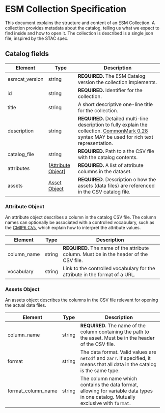# ESM Collection Specification

This document explains the structure and content of an ESM Collection.
A collection provides metadata about the catalog, telling us what we expect to find inside and how to open it.
The collection is described is a single json file, inspired by the STAC spec.

## Catalog fields

| Element      | Type          | Description                                                  |
| ------------ | ------------- | ------------------------------------------------------------ |
| esmcat_version | string      | **REQUIRED.** The ESM Catalog version the collection implements. |
| id           | string        | **REQUIRED.** Identifier for the collection.                    |
| title        | string        | A short descriptive one-line title for the collection.          |
| description  | string        | **REQUIRED.** Detailed multi-line description to fully explain the collection. [CommonMark 0.28](http://commonmark.org/) syntax MAY be used for rich text representation. |
| catalog_file | string | **REQUIRED.** Path to a the CSV file with the catalog contents. |
| attributes | [[Attribute Object](#attribute-object)] | **REQUIRED.** A list of attribute columns in the dataset. |
| assets | [Asset Object](#assets-object) | **REQUIRED**. Description o how the assets (data files) are referenced in the CSV catalog file.

### Attribute Object

An attribute object describes a column in the catalog CSV file.
The column names can optionally be associated with a controlled vocabulary, such as the [CMIP6 CVs](https://github.com/WCRP-CMIP/CMIP6_CVs), which explain how to interpret the attribute values.

| Element | Type | Description |
| ------- | ---- | ------------|
| column_name | string | **REQUIRED.** The name of the attribute column. Must be in the header of the CSV file. |
| vocabulary | string | Link to the controlled vocabulary for the attribute in the format of a URL. |

### Assets Object

An assets object describes the columns in the CSV file relevant for opening the actual data files.

| Element | Type | Description |
| ------- | ---- | ------------|
| column_name | string | **REQUIRED.** The name of the column containing the path to the asset. Must be in the header of the CSV file. |
| format | string | The data format. Valid values are `netcdf` and `zarr`. If specified, it means that all data in the catalog is the same type. |
| format_column_name | string | The column name which contains the data format, allowing for variable data types in one catalog. Mutually exclusive with `format`. |

